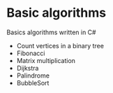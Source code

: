 # Basic algorithms
Basics algorithms written in C#
  - Count vertices in a binary tree
  - Fibonacci
  - Matrix multiplication
  - Dijkstra
  - Palindrome
  - BubbleSort